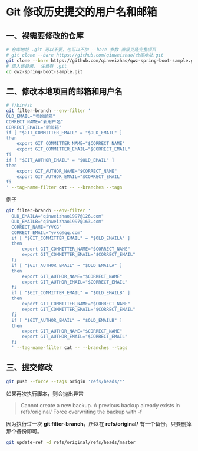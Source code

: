 # Git 修改历史提交的用户名和邮箱

## 一、裸需要修改的仓库

```sh
# 仓库地址 .git 可以不要，也可以不加 --bare 参数 直接克隆完整项目
# git clone --bare https://github.com/qinweizhao/仓库地址.git
git clone --bare https://github.com/qinweizhao/qwz-spring-boot-sample.git 
# 进入该目录， 注意有 .git 
cd qwz-spring-boot-sample.git 
```

## 二、修改本地项目的邮箱和用户名

```sh
# !/bin/sh
git filter-branch --env-filter '
OLD_EMAIL="老的邮箱"
CORRECT_NAME="新用户名"
CORRECT_EMAIL="新邮箱"
if [ "$GIT_COMMITTER_EMAIL" = "$OLD_EMAIL" ]
then
    export GIT_COMMITTER_NAME="$CORRECT_NAME"
    export GIT_COMMITTER_EMAIL="$CORRECT_EMAIL"
fi
if [ "$GIT_AUTHOR_EMAIL" = "$OLD_EMAIL" ]
then
    export GIT_AUTHOR_NAME="$CORRECT_NAME"
    export GIT_AUTHOR_EMAIL="$CORRECT_EMAIL"
fi
' --tag-name-filter cat -- --branches --tags
```

例子

```sh
git filter-branch --env-filter '
  OLD_EMAILA="qinweizhao1997@126.com"
  OLD_EMAILB="qinweizhao1997@163.com"
  CORRECT_NAME="YVKG"
  CORRECT_EMAIL="yvkg@qq.com"
  if [ "$GIT_COMMITTER_EMAIL" = "$OLD_EMAILA" ]
  then
      export GIT_COMMITTER_NAME="$CORRECT_NAME"
      export GIT_COMMITTER_EMAIL="$CORRECT_EMAIL"
  fi
  if [ "$GIT_AUTHOR_EMAIL" = "$OLD_EMAILA" ]
  then
      export GIT_AUTHOR_NAME="$CORRECT_NAME"
      export GIT_AUTHOR_EMAIL="$CORRECT_EMAIL"
  fi 
  if [ "$GIT_COMMITTER_EMAIL" = "$OLD_EMAILB" ]
  then
      export GIT_COMMITTER_NAME="$CORRECT_NAME"
      export GIT_COMMITTER_EMAIL="$CORRECT_EMAIL"
  fi
  if [ "$GIT_AUTHOR_EMAIL" = "$OLD_EMAILB" ]
  then
      export GIT_AUTHOR_NAME="$CORRECT_NAME"
      export GIT_AUTHOR_EMAIL="$CORRECT_EMAIL"
  fi
  ' --tag-name-filter cat -- --branches --tags
```

## 三、提交修改

```sh
git push --force --tags origin 'refs/heads/*'
```

如果再次执行脚本，则会抛出异常

>Cannot create a new backup.
>A previous backup already exists in refs/original/
>Force overwriting the backup with -f

因为执行过一次 **git filter-branch**，所以在 **refs/original/** 有一个备份，只要删掉那个备份即可。

```sh
git update-ref -d refs/original/refs/heads/master
```

